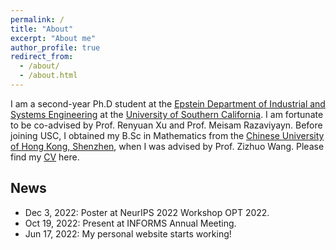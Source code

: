 ```yaml
---
permalink: /
title: "About"
excerpt: "About me"
author_profile: true
redirect_from: 
  - /about/
  - /about.html
---
```


I am a second-year Ph.D student at the [Epstein Department of Industrial and Systems Engineering](https://ise.usc.edu/) at the [University of Southern California](https://usc.edu/). I am fortunate to be co-advised by Prof. Renyuan Xu and Prof. Meisam Razaviyayn. Before joining USC, I obtained my B.Sc in Mathematics from the [Chinese University of Hong Kong, Shenzhen](https://cuhk.edu.cn/), when I was advised by Prof. Zizhuo Wang. Please find my [CV](./files/Han_Yinbin.pdf) here. 

## News
* Dec 3, 2022: Poster at NeurIPS 2022 Workshop OPT 2022.
* Oct 19, 2022: Present at INFORMS Annual Meeting.
* Jun 17, 2022: My personal website starts working!

